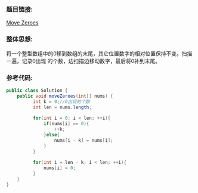 ### 题目链接:
[Move Zeroes][1]


  [1]:https://leetcode.com/problems/move-zeroes/
### 整体思想:
将一个整型数组中的0移到数组的末尾，其它位置数字的相对位置保持不变。扫描一遍，记录0出现
的个数，边扫描边移动数字，最后将0补到末尾。

### 参考代码:
```java
public class Solution {
    public void moveZeroes(int[] nums) {
	      int k = 0;//0出现的个数
	      int len = nums.length;
	      
	      for(int i = 0; i < len; ++i){
	    	  if(nums[i] == 0){
	    		  ++k;
	    	  }else{
	    		  nums[i - k] = nums[i];
	    	  }
	      }
	      
	      for(int i = len - k; i < len; ++i){
	    	  nums[i] = 0;
	      }
	}
}

```